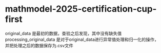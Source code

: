 # mathmodel-2025-certification-cup-first
original_data  是最初的数据，查验之后发现，其中没有缺失值
processing_original_data  是对于original_data进行异常值处理和归一化的操作，并把处理之后的数据保存为.csv文件

